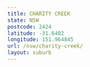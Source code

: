 ```yaml
---
title: CHARITY CREEK
state: NSW
postcode: 2424
latitude: -31.6402
longitude: 151.964845
url: /nsw/charity-creek/
layout: suburb
---
```

